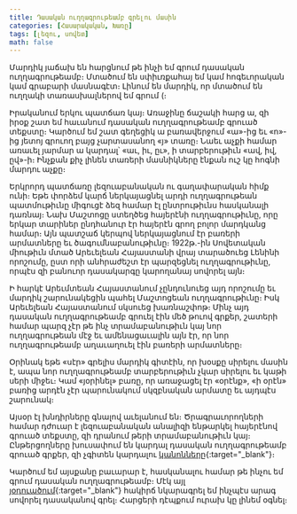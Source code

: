 ```yaml
---
title: Դասական ուղղագրութեամբ գրելու մասին
categories: [Հասարակական, Խառը]
tags: [լեզու, սովետ]
math: false
---
```


Մարդիկ յաճախ են հարցնում թե ինչի եմ գրում դասական ուղղագրութեամբ։ Մտածում են սփիւռքահայ եմ կամ հոգեւորական կամ գրաբարի մասնագէտ։ Լինում են մարդիկ, որ մտածում են ուղղակի տառասխալներով եմ գրում (։

Իրականում երկու պատճառ կայ։ Առաջինը ճաշակի հարց ա, զի իրօք շատ եմ հաւանում դասական ուղղագրութեամբ գրուած տեքստը։ Կարծում եմ շատ գեղեցիկ ա բառավերջում «ա»-ից եւ «ո»-ից յետոյ գրուող բայց չարտասանող «յ» տառը։ Նաեւ աչքի համար առաւել յարմար ա կարդալ՝ «աւ, իւ, ըւ», ի տարբերութիւն «ավ, իվ, ըվ»-ի։ Ինչքան քիչ լինեն տառերի մասնիկները էնքան ուշ կը հոգնի մարդու աչքը։

Երկրորդ պատճառը լեզուաբանական ու գաղափարական հիմք ունի։ Եթե փորձեմ կարճ ներկայացնել արդի ուղղագրութեան պատմութիւնը միգուցէ ձեզ համար էլ ընտրութիւնս հասկանալի դառնայ։ Նախ Մաշտոցը ստեղծեց հայերէնի ուղղագրութիւնը, որը երկար տարիներ ընդհանուր էր հայերէն գրող բոլոր մարդկանց համար։ Այն պատշաճ կերպով ներկայացնում էր բառերի արմատները եւ ծագումնաբանութիւնը։ 1922թ.-ին Սովետական միութիւն մտած Արեւելեան Հայաստանի վրայ տարածուեց Լենինի որոշումը, ըստ որի անհրաժեշտ էր պարզեցնել ուղղագրութիւնը, որպէս զի բանուոր դասակարգը կարողանայ սովորել այն։

Ի հարկէ Արեւմտեան Հայաստանում չընդունուեց այդ որոշումը եւ մարդիկ շարունակեցին պահել Մաշտոցեան ուղղագրութիւնը։ Իսկ Արեւելեան Հայաստանում սկսուեց խառնաշփոթ։ Մինչ այդ դասական ուղղագրութեամբ գրուել էին մեծ թուով գրքեր, շատերի համար պարզ չէր թե ինչ տրամաբանութիւն կայ նոր ուղղագրութեան մէջ եւ ամենացաւալին այն էր, որ նոր ուղղագրութեամբ աղաւաղուել էին բառերի արմատները։

Օրինակ եթե «սէր» գրելիս մարդիկ գիտէին, որ խօսքը սիրելու մասին է, ապա նոր ուղղագրութեամբ տարբերութիւն չկար սիրելու եւ կաթի սերի միջեւ։ Կամ «յօրինել» բառը, որ առաջացել էր «օրէնք», «ի օրէն» բառից արդէն չէր պարունակում սկզբնական արմատը եւ այդպէս շարունակ։

Այսօր էլ խնդիրները գնալով աւելանում են։ Ծրագրաւորողների համար դժուար է լեզուաբանական անալիզի ենթարկել հայերէնով գրուած տեքստը, զի դրանում թերի տրամաբանութիւն կայ։ Ընթերցողները խուսափում են կարդալ դասական ուղղագրութեամբ գրուած գրքեր, զի չգիտեն կարդալու [կանոնները](https://www.art365.am/%D5%AC%D5%A5%D5%A6%D5%BE%D5%A1%D5%B6%D5%AB/%D5%A1%D5%BE%D5%A1%D5%B6%D5%A4%D5%A1%D5%AF%D5%A1%D5%B6-%D5%B8%D6%82%D5%B2%D5%B2%D5%A1%D5%A3%D6%80%D5%B8%D6%82%D5%A9%D5%B5%D5%A1%D5%B4%D5%A2-%D5%A3%D6%80%D5%BE%D5%A1%D5%AE%D5%A8-%D5%B3%D5%AB%D5%B7%D5%BF-%D5%AF%D5%A1%D6%80%D5%A4%D5%A1%D5%AC%D5%B8%D6%82-%D5%AF%D5%A1%D5%B6%D5%B8%D5%B6%D5%B6%D5%A5%D6%80-10-%D5%A4%D5%A5%D5%BA%D6%84){:target="\_blank"}։

Կարծում եմ այսքանը բաւարար է, հասկանալու համար թե ինչու եմ գրում դասական ուղղագրութեամբ։ Մէկ այլ [յօդուածում](https://blog.tigransimonyan.com/posts/%D5%A4%D5%A1%D5%BD%D5%A1%D5%AF%D5%A1%D5%B6-%D5%B8%D6%82%D5%B2%D5%B2%D5%A1%D5%A3%D6%80%D5%B8%D6%82%D5%A9%D5%AB%D6%82%D5%B6/){:target="\_blank"} հակիրճ նկարագրել եմ ինչպէս արագ սովորել դասականով գրել։ Հարցերի դէպքում ուրախ կը լինեմ օգնել։

